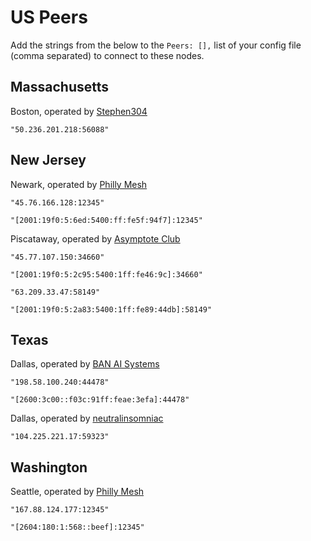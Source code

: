 # US Peers

Add the strings from the below to the `Peers: [],` list of your config file (comma separated) to connect to these nodes.

## Massachusetts

Boston, operated by [Stephen304](https://github.com/stephen304)

`"50.236.201.218:56088"`

## New Jersey

Newark, operated by [Philly Mesh](https://phillymesh.net)

`"45.76.166.128:12345"`

`"[2001:19f0:5:6ed:5400:ff:fe5f:94f7]:12345"`

Piscataway, operated by [Asymptote Club](https://asymptote.club)

`"45.77.107.150:34660"`

`"[2001:19f0:5:2c95:5400:1ff:fe46:9c]:34660"`

`"63.209.33.47:58149"`

`"[2001:19f0:5:2a83:5400:1ff:fe89:44db]:58149"`

## Texas

Dallas, operated by [BAN AI Systems](https://ban.ai/)

`"198.58.100.240:44478"`

`"[2600:3c00::f03c:91ff:feae:3efa]:44478"`

Dallas, operated by [neutralinsomniac](https://github.com/neutralinsomniac)

`"104.225.221.17:59323"`

## Washington

Seattle, operated by [Philly Mesh](https://phillymesh.net)

`"167.88.124.177:12345"`

`"[2604:180:1:568::beef]:12345"`

